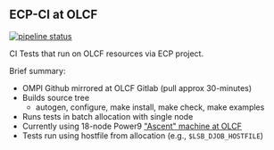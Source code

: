 ECP-CI at OLCF
--------------
[![pipeline status](https://code.ornl.gov/ecpcitest/ompi-x/naughtont3-ompi/badges/olcf-ecp-ci/pipeline.svg)](https://code.ornl.gov/ecpcitest/ompi-x/naughtont3-ompi/-/commits/olcf-ecp-ci)

CI Tests that run on OLCF resources via ECP project.

Brief summary:
 - OMPI Github mirrored at OLCF Gitlab (pull approx 30-minutes)
 - Builds source tree
    - autogen, configure, make install, make check, make examples
 - Runs tests in batch allocation with single node
 - Currently using 18-node Power9 ["Ascent" machine at OLCF](https://docs.olcf.ornl.gov/systems/ascent_user_guide.html)
 - Tests run using hostfile from allocation (e.g., `$LSB_DJOB_HOSTFILE`)


